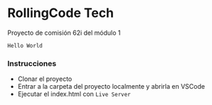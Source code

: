# RollingCode Tech

Proyecto de comisión 62i del módulo 1

`Hello World`

### Instrucciones

- Clonar el proyecto
- Entrar a la carpeta del proyecto localmente y abrirla en VSCode
- Ejecutar el index.html con `Live Server`
